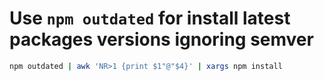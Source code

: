 # Use `npm outdated` for install latest packages  versions ignoring semver  

```sh
npm outdated | awk 'NR>1 {print $1"@"$4}' | xargs npm install
``` 
